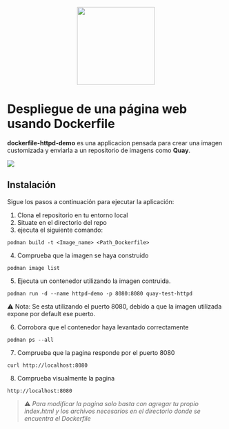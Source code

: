 <p align="center">
   <img width="180" src="https://www.docker.com/app/uploads/2024/01/icon-docker-square.svg">
  </p>


# Despliegue de una página web usando Dockerfile
**dockerfile-httpd-demo** es una applicacion pensada para crear una imagen customizada y enviarla a un repositorio de imagens como **Quay**.
<p align="left">
   <img src="https://img.shields.io/badge/STATUS-%20COMPLETADO-green">
   </p>


## Instalación
Sigue los pasos a continuación para ejecutar la aplicación:
1. Clona el repositorio en tu entorno local
2. Situate en el directorio del repo
3. ejecuta el siguiente comando:
```
podman build -t <Image_name> <Path_Dockerfile>
```
4. Comprueba que la imagen se haya construido
```
podman image list
```
5. Ejecuta un contenedor utilizando la imagen contruida.
```
podman run -d --name httpd-demo -p 8080:8080 quay-test-httpd
```
⚠️ Nota: Se esta utilizando el puerto 8080, debido a que la imagen utilizada expone por default ese puerto.

6. Corrobora que el contenedor haya levantado correctamente
```
podman ps --all
```
7. Comprueba que la pagina responde por el puerto 8080
```
curl http://localhost:8080
```
8. Comprueba visualmente la pagina
```
http://localhost:8080
```

> ⚠️ *Para modificar la pagina solo basta con agregar tu propio index.html y los archivos necesarios en el directorio donde se encuentra el Dockerfile*

